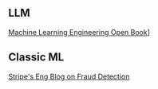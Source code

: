 
## LLM

[Machine Learning Engineering Open Book](https://github.com/stas00/ml-engineering#machine-learning-engineering-open-book)]



## Classic ML
[Stripe's Eng Blog on Fraud Detection ](https://stripe.com/guides/primer-on-machine-learning-for-fraud-protection)

